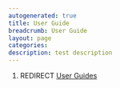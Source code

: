 ```yaml
---
autogenerated: true
title: User Guide
breadcrumb: User Guide
layout: page
categories: 
description: test description
---
```


1.  REDIRECT [User Guides](User_Guides )
